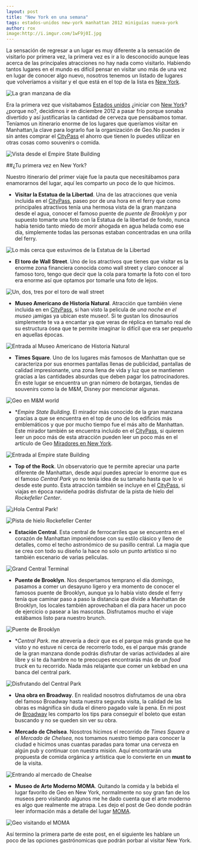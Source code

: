 ```yaml
---
layout: post
title: "New York en una semana"
tags: estados-unidos new-york manhattan 2012 miniguías nueva-york
author: rox
image:http://i.imgur.com/1wF9j0I.jpg
---
```


La sensación de regresar a un lugar es muy diferente a la sensación de visitarlo por primera vez, la primera vez es ir a lo desconocido aunque leas acerca de las principales atracciones no hay nada como visitarlo. Habiendo tantos lugares en el mundo es difícil pensar en visitar uno más de una vez en lugar de conocer algo nuevo, nosotros tenemos un listado de lugares que volveríamos a visitar y el que está en el top de la lista es [New York](/tag/new-york/).

![La gran manzana de día](http://i.imgur.com/63TMOeq.jpg)

Era la primera vez que visitabamos [Estados unidos](/tag/estados-unidos/) ¿iniciar con [New York](/tag/new-york/)? ¿porque no?, decidimos ir en diciembre 2012 a pasar frío porque sonaba divertido y así justificarías la cantidad de cerveza que pensábamos tomar. Teníamos un itinerario enorme de los lugares que queríamos visitar en Manhattan,la clave para lograrlo fue la organización de Geo.No puedes ir sin antes comprar el [CityPass](/citypass/) el ahorro que tienen lo puedes utilizar en otras cosas como souvenirs o comida.

![Vista desde el Empire State Building](http://i.imgur.com/3uxJI5Z.jpg)

##¿Tu primera vez en New York?

Nuestro itinerario del primer viaje fue la pauta que necesitábamos para enamorarnos del lugar, aquí les comparto un poco de lo que hicimos.

* **Visitar la Estatua de la Libertad**. Una de las atracciones que venía incluida en el [CityPass](/citypass/), paseo por de una hora en el ferry que como principales atractivos tenía una hermosa vista de la gran manzana desde el agua, conocer el famoso puente de *puente de Brooklyn* y por supuesto tomarte una foto con la Estatua de la libertad de fondo, nunca habia tenido tanto miedo de morir ahogada en agua helada como ese día, simplemente todas las personas estaban concentradas en una orilla del ferry.

![Lo más cerca que estuvimos de la Estatua de la Libertad](http://i.imgur.com/HwDCALs.jpg)


* **El toro de Wall Street**. Uno de los atractivos que tienes que visitar es la enorme zona financiera conocida como wall street y claro conocer al famoso toro, tengo que decir que la cola para tomarte la foto con el toro era enorme así que optamos por tomarle una foto de lejos.

![Un, dos, tres por el toro de wall street](http://i.imgur.com/M236Li9.jpg)

* **Museo Americano de Historia Natural**. Atracción que también viene incluida en en [CityPass](/citypass/), si han visto la pelicula de *una noche en el museo* ¡amigas ya ubican este museo!. Si te gustan los dinosaurios simplemente te va a encantar ya que veras de réplica en tamaño real de su estructura ósea que te permite imaginar lo difícil que era ser pequeño en aquellas épocas.

![Entrada al Museo Americano de Historia Natural](http://i.imgur.com/UgILrEI.jpg)

* **Times Square**. Uno de los lugares más famosos de Manhattan que se caracteriza por sus enormes pantallas llenas de publicidad, pantallas de calidad impresionante, una zona llena de vida y luz que se mantienen gracias a las cantidades absurdas que deben pagar los patrocinadores. En este lugar se encuentra un gran número de botargas, tiendas de souvenirs como la de M&M, Disney por mencionar algunas.

![Geo en M&M world](http://i.imgur.com/9Mj7IGR.jpg)

* **Empire State Building*. El mirador más conocido de la gran manzana gracias a que se encuentra en el top de uno de los edificios más emblemáticos y que por mucho tiempo fue el más alto de Manhattan. Este mirador también se encuentra incluido en el [CityPass](/citypass/), si quieren leer un poco más de esta atracción pueden leer un poco más en el artículo de Geo [Miradores en New York](/miradores-en-nueva-york/).

![Entrada al Empire state Building](http://i.imgur.com/NikEEsK.jpg)

* **Top of the Rock**. Un observatorio que te permite apreciar una parte diferente de Manhattan, desde aquí puedes apreciar lo enorme que es el famoso *Central Park* yo no tenía idea de su tamaño hasta que lo vi desde este punto. Esta atracción también se incluye en el [CityPass](/citypass/), si viajas en época navideña podrás disfrutar de la pista de hielo del *Rockefeller Center*.

![¡Hola Central Park!](http://i.imgur.com/pOma5VX.jpg)

![Pista de hielo Rockefeller Center](http://i.imgur.com/Q8OOuWO.jpg)

* **Estación Central**. Esta central de ferrocarriles que se encuentra en el corazón de Manhattan imponiéndose con su estilo clásico y lleno de detalles, como el techo astronómico de su pasillo central. La magia que se crea con todo su diseño la hace no solo un punto artístico si no también escenario de varias peliculas.

![Grand Central Terminal](http://i.imgur.com/QWcZ2yK.jpg)

* **Puente de Brooklyn**. Nos despertamos temprano el día domingo, pasamos a comer un desayuno ligero y era momento de conocer el famosos puente de Brooklyn, aunque ya lo había visto desde el ferry tenía que caminar paso a paso la distancia que divide a Manhattan de Brooklyn, los locales también aprovechaban el día para hacer un poco de ejercicio o pasear a las mascotas. Disfrutamos mucho el viaje estábamos listo para nuestro brunch.

![Puente de Brooklyn](http://i.imgur.com/coyBFEY.jpg)

* **Central Park*. me atrevería a decir que es el parque más grande que he visto y no estuve ni cerca de recorrerlo todo, es el parque más grande de la gran manzana donde podrás disfrutar de varias actividades al aire libre y si te da hambre no te preocupes encontrarás más de un *food truck* en tu recorrido. Nada más relajante que comer un kebbad en una banca del central park.

![Disfrutando del Central Park](http://i.imgur.com/uDThhow.jpg)

* **Una obra en Broadway**. En realidad nosotros disfrutamos de una obra del famoso Broadway hasta nuestra segunda visita, la calidad de las obras es mágnifica sin duda el dinero pagado vale la pena. En mi post de [Broadway](/broadway-ny/) les comparto los tips para conseguir el boleto que estan buscando y no se queden sin ver su obra.


* **Mercado de Chelsea**. Nosotros hicimos el recorrido de *Times Square a el Mercado de Chelsea*, nos tomamos nuestro tiempo para conocer la ciudad e hicimos unas cuantas paradas para tomar una cerveza en algún pub y continuar con nuestra misión. Aquí encontrarán una propuesta de comida orgánica y artística que lo convierte en un **must to**  de la visita.

![Entrando al mercado de Chealse](http://i.imgur.com/HCIrjuF.jpg)

* **Museo de Arte Moderno MOMA**. Quitando la comida y la bebida el lugar favorito de Geo en New York, normalmente no soy gran fan de los museos pero visitando algunos me he dado cuenta que el arte moderno es algo que realmente me atrapa. Les dejo el post de Geo donde podrán leer información más a detalle del lugar [MOMA](/moma-museo-de-arte-moderno/).

![Geo visitando el MOMA](http://i.imgur.com/4IBIKW9.jpg)

Así termino la primera parte de este post, en el siguiente les hablare un poco de las opciones gastrónomicas que podrán porbar al visitar New York.
